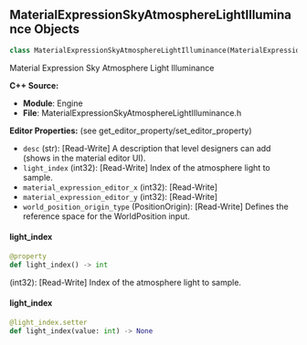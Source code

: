## MaterialExpressionSkyAtmosphereLightIlluminance Objects

```python
class MaterialExpressionSkyAtmosphereLightIlluminance(MaterialExpression)
```

Material Expression Sky Atmosphere Light Illuminance

**C++ Source:**

- **Module**: Engine
- **File**: MaterialExpressionSkyAtmosphereLightIlluminance.h

**Editor Properties:** (see get_editor_property/set_editor_property)

- ``desc`` (str):  [Read-Write] A description that level designers can add (shows in the material editor UI).
- ``light_index`` (int32):  [Read-Write] Index of the atmosphere light to sample.
- ``material_expression_editor_x`` (int32):  [Read-Write]
- ``material_expression_editor_y`` (int32):  [Read-Write]
- ``world_position_origin_type`` (PositionOrigin):  [Read-Write] Defines the reference space for the WorldPosition input.

<a id="unreal.MaterialExpressionSkyAtmosphereLightIlluminance.light_index"></a>

#### light_index

```python
@property
def light_index() -> int
```

(int32):  [Read-Write] Index of the atmosphere light to sample.

<a id="unreal.MaterialExpressionSkyAtmosphereLightIlluminance.light_index"></a>

#### light_index

```python
@light_index.setter
def light_index(value: int) -> None
```

<a id="unreal.MaterialExpressionSkyAtmosphereLightIlluminanceOnGround"></a>